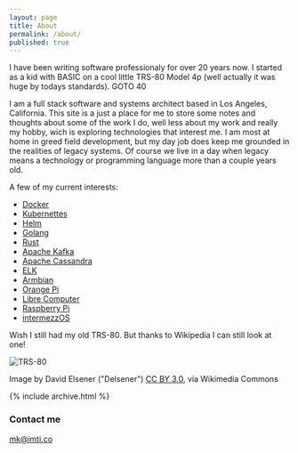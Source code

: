```yaml
---
layout: page
title: About
permalink: /about/
published: true
---
```


I have been writing software professionaly for over 20 years now. I started as a kid with BASIC  on a cool little TRS-80 Model 4p (well actually it was huge by todays standards). GOTO 40

I am a full stack software and systems architect based in Los Angeles, California. This site is a just a place for me to store some notes and thoughts about some of the work I do, well less about my work and really my hobby, wich is exploring technologies that interest me. I am most at home in greed field development, but my day job does keep me grounded in the realities of legacy systems. Of course we live in a day when legacy means a technology or programming language more than a couple years old.

A few of my current interests:

- [Docker]
- [Kubernettes]
- [Helm]
- [Golang]
- [Rust]
- [Apache Kafka]
- [Apache Cassandra]
- [ELK]
- [Armbian]
- [Orange Pi]
- [Libre Computer]
- [Raspberry Pi]
- [intermezzOS]

Wish I still had my old TRS-80. But thanks to Wikipedia I can still look at one!

![TRS-80](https://upload.wikimedia.org/wikipedia/commons/2/2f/TRS-80_Model_4P_Crop_Delsener.jpg)

Image by David Elsener ("Delsener") [CC BY 3.0](http://creativecommons.org/licenses/by/3.0), via Wikimedia Commons


{% include archive.html %}

### Contact me

[mk@imti.co](mailto:mk@imti.co)

[Docker]: https://www.docker.com/
[Kubernettes]: https://kubernetes.io/
[Golang]: https://golang.org/
[Rust]: https://www.rust-lang.org/en-US/
[Apache Kafka]: https://kafka.apache.org/
[Apache Cassandra]: http://cassandra.apache.org/
[ELK]: https://www.elastic.co/
[Helm]: https://helm.sh/
[Raspberry Pi]: https://www.raspberrypi.org/
[Armbian]: https://www.armbian.com/
[Libre Computer]: https://libre.computer/
[Orange Pi]: http://www.orangepi.org/
[intermezzOS]: http://intermezzos.github.io/

